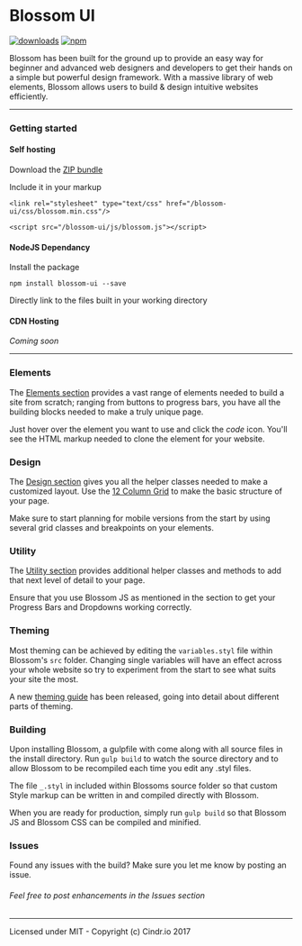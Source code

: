 # Blossom UI

[![downloads](https://img.shields.io/npm/dm/blossom-ui.svg?style=flat-square)](https://npm-stat.com/charts.html?package=blossom-ui&from=2017-07-01)
[![npm](https://img.shields.io/npm/v/blossom-ui.svg?style=flat-square)](https://www.npmjs.com/package/blossom-ui)

Blossom has been built for the ground up to provide an easy way for beginner and advanced web designers and developers to get their hands on a simple but powerful design framework. With a massive library of web elements, Blossom allows users to build & design intuitive websites efficiently.

---

### Getting started

#### Self hosting
Download the [ZIP bundle](http://getblossom.io/introduction)

Include it in your markup

`<link rel="stylesheet" type="text/css" href="/blossom-ui/css/blossom.min.css"/>`

`<script src="/blossom-ui/js/blossom.js"></script>`

#### NodeJS Dependancy

Install the package

`npm install blossom-ui --save`

Directly link to the files built in your working directory

#### CDN Hosting

_Coming soon_

---

### Elements
The [Elements section](http://getblossom.io/elements/buttons) provides a vast range of elements needed to build a site from scratch; ranging from buttons to progress bars, you have all the building blocks needed to make a truly unique page.

Just hover over the element you want to use and click the _code_ icon. You'll see the HTML markup needed to clone the element for your website.

### Design
The [Design section](http://getblossom.io/elements/buttons) gives you all the helper classes needed to make a customized layout. Use the [12 Column Grid](http://getblossom.io/design/grid) to make the basic structure of your page.

Make sure to start planning for mobile versions from the start by using several grid classes and breakpoints on your elements.

### Utility
The [Utility section](http://getblossom.io/utility/js) provides additional helper classes and methods to add that next level of detail to your page.

Ensure that you use Blossom JS as mentioned in the section to get your Progress Bars and Dropdowns working correctly.

### Theming
Most theming can be achieved by editing the `variables.styl` file within Blossom's `src` folder. Changing single variables will have an effect across your whole website so try to experiment from the start to see what suits your site the most.

A new [theming guide](http://getblossom.io/customization) has been released, going into detail about different parts of theming.

### Building
Upon installing Blossom, a gulpfile with come along with all source files in the install directory. Run `gulp build` to watch the source directory and to allow Blossom to be recompiled each time you edit any .styl files.

The file `_.styl` in included within Blossoms source folder so that custom Style markup can be written in and compiled directly with Blossom.

When you are ready for production, simply run `gulp build` so that Blossom JS and Blossom CSS can be compiled and minified.

### Issues
Found any issues with the build? Make sure you let me know by posting an issue.

###### Feel free to post enhancements in the Issues section

---

Licensed under MIT - Copyright (c) Cindr.io 2017
